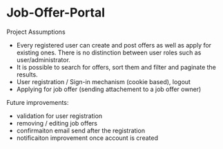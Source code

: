 # Job-Offer-Portal

Project Assumptions
- Every registered user can create and post offers as well as apply for existing ones. There is no distinction between user roles such as user/administrator.
- It is possible to search for offers, sort them and filter and paginate the results.
- User registration / Sign-in mechanism (cookie based), logout
- Applying for job offer (sending attachement to a job offer owner)


Future improvements:
- validation for user registration
- removing / editing job offers
- confirmaiton email send after the registration
- notificaiton improvement once account is created


